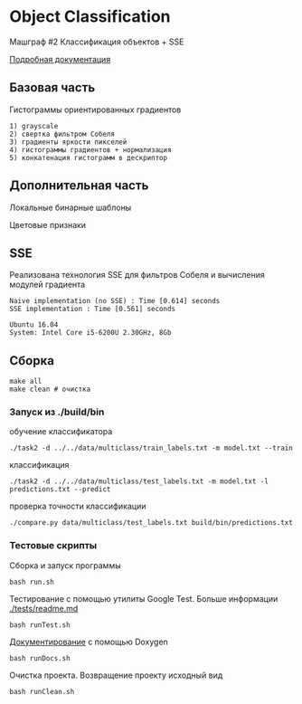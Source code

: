 # Object Classification
Машграф #2 Классификация объектов + SSE

[Подробная документация](https://solesensei.github.io/object_classification/)

## Базовая часть
Гистограммы ориентированных градиентов

    1) grayscale
    2) свертка фильтром Собеля
    3) градиенты яркости пикселей
    4) гистограммы градиентов + нормализация
    5) конкатенация гистограмм в дескриптор

## Дополнительная часть
Локальные бинарные шаблоны

Цветовые признаки

## SSE
Реализована технология SSE для фильтров Собеля и вычисления модулей градиента

    Naive implementation (no SSE) : Time [0.614] seconds
    SSE implementation : Time [0.561] seconds

    Ubuntu 16.04
    System: Intel Core i5-6200U 2.30GHz, 8Gb

## Сборка

    make all
    make clean # очистка

### Запуск из ./build/bin
обучение классификатора

    ./task2 -d ../../data/multiclass/train_labels.txt -m model.txt --train

классификация

    ./task2 -d ../../data/multiclass/test_labels.txt -m model.txt -l predictions.txt --predict

проверка точности классификации

    ./compare.py data/multiclass/test_labels.txt build/bin/predictions.txt

### Тестовые скрипты 
Сборка и запуск программы
    
    bash run.sh

Тестирование с помощью утилиты Google Test. Больше информации [./tests/readme.md](./tests/readme.md)

    bash runTest.sh

[Документирование](https://solesensei.github.io/object_classification/) с помощью Doxygen

    bash runDocs.sh

Очистка проекта. Возвращение проекту исходный вид

    bash runClean.sh
